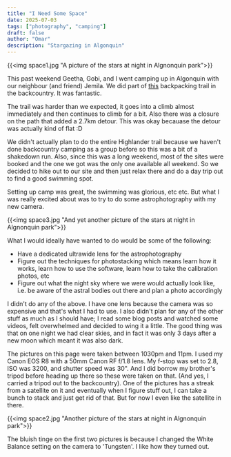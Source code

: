 ```yaml
---
title: "I Need Some Space"
date: 2025-07-03
tags: ["photography", "camping"]
draft: false
author: "Omar"
description: "Stargazing in Algonquin"
---
```

{{<img space1.jpg "A picture of the stars at night in Algnonquin park">}}

This past weekend Geetha, Gobi, and I went camping up in Algonquin with our neighbour (and friend) Jemila. We did part of [this](https://www.algonquinpark.on.ca/visit/camping/highland-backpacking-trail.php) backpacking trail in the backcountry. It was fantastic.

The trail was harder than we expected, it goes into a climb almost immediately and then continues to climb for a bit. Also there was a closure on the path that added a 2.7km detour. This was okay becauase the detour was actually kind of flat :D

We didn't actually plan to do the entire Highlander trail because we haven't done backcountry camping as a group before so this was a bit of a shakedown run. Also, since this was a long weekend, most of the sites were booked and the one we got was the only one available all weekend. So we decided to hike out to our site and then just relax there and do a day trip out to find a good swimming spot.

Setting up camp was great, the swimming was glorious, etc etc. But what I was really excited about was to try to do some astrophotography with my new camera.

{{<img space3.jpg "And yet another picture of the stars at night in Algnonquin park">}}

What I would ideally have wanted to do would be some of the following:
- Have a dedicated ultrawide lens for the astrophotography
- Figure out the techniques for photostacking which means learn how it works, learn how to use the software, learn how to take the calibration photos, etc
- Figure out what the night sky where we were would actually look like, i.e. be aware of the astral bodies out there and plan a photo accordingly

I didn't do any of the above. I have one lens because the camera was so expensive and that's what I had to use. I also didn't plan for any of the other stuff as much as I should have; I read some blog posts and watched some videos, felt overwhelmed and decided to wing it a little. The good thing was that on one night we had clear skies, and in fact it was only 3 days after a new moon which meant it was also dark.

The pictures on this page were taken between 1030pm and 11pm. I used my Canon EOS R8 with a 50mm Canon RF f/1.8 lens. My f-stop was set to 2.8, ISO was 3200, and shutter speed was 30". And I did borrow my brother's tripod before heading up there so these were taken on that. (And yes, I carried a tripod out to the backcountry). One of the pictures has a streak from a satellite on it and eventually when I figure stuff out, I can take a bunch to stack and just get rid of that. But for now I even like the satellite in there.

{{<img space2.jpg "Another picture of the stars at night in Algnonquin park">}}

The bluish tinge on the first two pictures is because I changed the White Balance setting on the camera to 'Tungsten'. I like how they turned out.